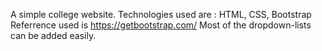 A simple college website. 
Technologies used are : HTML, CSS, Bootstrap 
Referrence used is https://getbootstrap.com/ 
Most of the dropdown-lists can be added easily.
